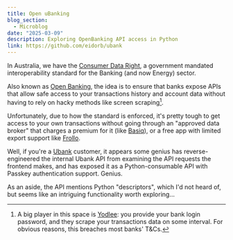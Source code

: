 ```yaml
---
title: Open uBanking
blog_section:
  - Microblog
date: "2025-03-09"
description: Exploring OpenBanking API access in Python
link: https://github.com/eidorb/ubank
---
```


In Australia, we have the [Consumer Data Right](https://www.cdr.gov.au), a government mandated interoperability standard for the Banking (and now Energy) sector.

Also known as [Open Banking](https://www.ausbanking.org.au/priorities/open-banking/), the idea is to ensure that banks expose APIs that allow safe access to your transactions history and account data without having to rely on hacky methods like screen scraping[^1].

Unfortunately, due to how the standard is enforced, it's pretty tough to get access to your own transactions without going through an "approved data broker" that charges a premium for it (like [Basiq](https://www.basiq.io/home.html)), or a free app with limited export support like [Frollo](https://frollo.com.au).

Well, if you're a [Ubank](http://ubank.com.au/) customer, it appears some genius has reverse-engineered the internal Ubank API from examining the API requests the frontend makes, and has exposed it as a Python-consumable API with Passkey authentication support. Genius.

As an aside, the API mentions Python "descriptors", which I'd not heard of, but seems like an intriguing functionality worth exploring...

[^1]: A big player in this space is [Yodlee](https://www.yodlee.com): you provide your bank login password, and they scrape your transactions data on some interval. For obvious reasons, this breaches most banks' T&Cs.
